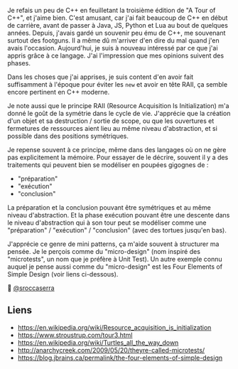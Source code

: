 Je refais un peu de C++ en feuilletant la troisième édition de "A Tour of
C++", et j'aime bien. C'est amusant, car j'ai fait beaucoup de C++ en
début de carrière, avant de passer à Java, JS, Python et Lua au bout de
quelques années. Depuis, j'avais gardé un souvenir peu ému de C++, me
souvenant surtout des footguns. Il a même dû m'arriver d'en dire du mal
quand j'en avais l'occasion. Aujourd'hui, je suis à nouveau intéressé par
ce que j'ai appris grâce à ce langage. J'ai l'impression que mes opinions
suivent des phases.

Dans les choses que j'ai apprises, je suis content d'en avoir fait
suffisamment à l'époque pour éviter les `new` et avoir en tête RAII, ça
semble encore pertinent en C++ moderne.

Je note aussi que le principe RAII (Resource Acquisition Is
Initialization) m'a donné le goût de la symétrie dans le cycle de vie.
J'apprécie que la création d'un objet et sa destruction / sortie de
scope, ou que les ouvertures et fermetures de ressources aient lieu au
même niveau d'abstraction, et si possible dans des positions symétriques.

Je repense souvent à ce principe, même dans des langages où on ne gère
pas explicitement la mémoire. Pour essayer de le décrire, souvent il y a
des traitements qui peuvent bien se modéliser en poupées gigognes de&nbsp;:

- "préparation"
- "exécution"
- "conclusion"

La préparation et la conclusion pouvant être symétriques et au même
niveau d'abstraction. Et la phase exécution pouvant être une descente
dans le niveau d'abstraction qui à son tour peut se modéliser comme une
"préparation" / "exécution" / "conclusion" (avec des tortues jusqu'en
bas).

J'apprécie ce genre de mini patterns, ça m'aide souvent à structurer ma
pensée. Je le perçois comme du "micro-design" (nom inspiré des
"microtests", un nom que je préfère à Unit Test). Un autre exemple connu
auquel je pense aussi comme du "micro-design" est les Four Elements of
Simple Design (voir liens ci-dessous).

🧵&nbsp;[@sroccaserra](https://mastodon.social/@sroccaserra/111924533437429454)

## Liens

- <https://en.wikipedia.org/wiki/Resource_acquisition_is_initialization>
- <https://www.stroustrup.com/tour3.html>
- <https://en.wikipedia.org/wiki/Turtles_all_the_way_down>
- <http://anarchycreek.com/2009/05/20/theyre-called-microtests/>
- <https://blog.jbrains.ca/permalink/the-four-elements-of-simple-design>
